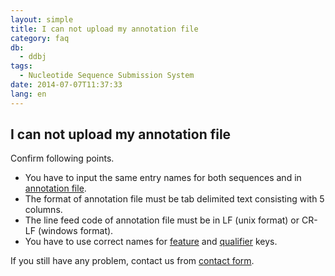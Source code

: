 ```yaml
---
layout: simple
title: I can not upload my annotation file
category: faq
db:
  - ddbj
tags: 
  - Nucleotide Sequence Submission System
date: 2014-07-07T11:37:33
lang: en
---
```


## I can not upload my annotation file

<p>Confirm following points. </p>
<ul>
  <li>You have to input the same entry names for both sequences and in <a href="/ddbj/file-format-e.html#annotation">annotation file</a>. </li>
  <li>The format of annotation file must be tab delimited text consisting with 5 columns. </li>
  <li>The line feed code of annotation file must be in LF (unix format) or CR-LF (windows format). </li>
  <li>You have to use correct names for <a href="/ddbj/features-e.html">feature</a> and <a href="/ddbj/qualifiers-e.html">qualifier</a> keys. </li>
</ul>
<p>If you still have any problem, contact us from <a href="/contact-ddbj-e.html#to-ddbj">contact form</a>.</p>
